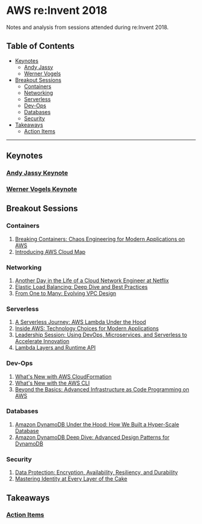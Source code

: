 # AWS re:Invent 2018
Notes and analysis from sessions attended during re:Invent 2018.


## Table of Contents

<!-- MarkdownTOC depth=4 -->

- [Keynotes](#keynotes)
    - [Andy Jassy](#andy-jassy)
    - [Werner Vogels](#werner-vogels)
- [Breakout Sessions](#breakout-sessions)
    - [Containers](#containers)
    - [Networking](#networking)
    - [Serverless](#serverless)
    - [Dev-Ops](#dev-ops)
    - [Databases](#databases)
    - [Security](#security)
- [Takeaways](#takeaways)
    - [Action Items](#action-items)

<!-- /MarkdownTOC -->

---

## Keynotes

### [Andy Jassy Keynote](./general/Keynote-Andy_Jassy.md)

### [Werner Vogels Keynote](./general/Keynote-Werner_Vogels.md)


## Breakout Sessions

### Containers
  1. [Breaking Containers: Chaos Engineering for Modern Applications on AWS](./11_26-mon/CON310-Breaking_Containers_Chaos_Engineering.md)
  2. [Introducing AWS Cloud Map](./11_30-fri/CON366-Introducing_AWS_Cloud_Map.md)

### Networking
  1. [Another Day in the Life of a Cloud Network Engineer at Netflix](./11_26-mon/NET312-Another_Day_in_the_Life.md)
  2. [Elastic Load Balancing: Deep Dive and Best Practices](./11_26-mon/NET404-Elastic_Load_Balancing_Deep_Dive.md)
  3. [From One to Many: Evolving VPC Design](./11_27-tues/ARC309-From_One_to_Many_Evolving_VPC_Design.md)

### Serverless
  1. [A Serverless Journey: AWS Lambda Under the Hood](./11_28-wed/SRV409-A_Serverless_Journey_AWS_Lambda_Under.md)
  2. [Inside AWS: Technology Choices for Modern Applications](./11_29-thurs/SRV305-Inside_AWS_Technology_Choices.md)
  3. [Leadership Session: Using DevOps, Microservices, and Serverless to Accelerate Innovation](./11_29-thurs/SRV325-Using_DevOps_Microservices_Serverless.md)
  4. [Lambda Layers and Runtime API](./11_30-fri/SRV375-Lambda_Layers.md)

### Dev-Ops
  1. [What's New with AWS CloudFormation](./11_27-tues/DEV321-Whats_New_with_AWS_CloudFormation.md)
  2. [What's New with the AWS CLI](./11_27-tues/DEV321-Whats_New_with_the_AWS_CLI.md)
  3. [Beyond the Basics: Advanced Infrastructure as Code Programming on AWS](./11_29-thurs/DEV327-Beyond_the_Basics_Advanced_IaC.md)

### Databases
  1. [Amazon DynamoDB Under the Hood: How We Built a Hyper-Scale Database](./11_26-mon/DAT321-Amazon_DynamoDB_Under_the_Hood.md)
  2. [Amazon DynamoDB Deep Dive: Advanced Design Patterns for DynamoDB](./11_27-tues/DAT401-Amazon_DynamoDB_Deep_Dive.md)

### Security
  1. [Data Protection: Encryption, Availability, Resiliency, and Durability](./11_26-mon/SEC325-Data_Protection_Encryption.md)
  2. [Mastering Identity at Every Layer of the Cake](./11_28-wed/SEC401-Mastering_Identity_at_Every_Layer.md)


## Takeaways

### [Action Items](./general/Action_Items.md)
